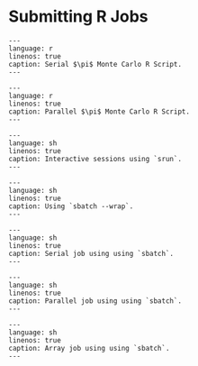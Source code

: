 # Submitting R Jobs

```{literalinclude} ../../examples/r/slurm/pi_monte_carlo_serial.R
---
language: r
linenos: true
caption: Serial $\pi$ Monte Carlo R Script.
---
```

```{literalinclude} ../../examples/r/slurm/pi_monte_carlo_parallel.R
---
language: r
linenos: true
caption: Parallel $\pi$ Monte Carlo R Script.
---
```

```{literalinclude} ../../examples/r/slurm/01_interactive_session
---
language: sh
linenos: true
caption: Interactive sessions using `srun`.
---
```

```{literalinclude} ../../examples/r/slurm/03_sbatch_wrap
---
language: sh
linenos: true
caption: Using `sbatch --wrap`.
---
```

```{literalinclude} ../../examples/r/slurm/04_sbatch_htc.sbatch
---
language: sh
linenos: true
caption: Serial job using using `sbatch`.
---
```

```{literalinclude} ../../examples/r/slurm/05_sbatch_standard-mem-s.sbatch
---
language: sh
linenos: true
caption: Parallel job using using `sbatch`.
---
```

```{literalinclude} ../../examples/r/slurm/06_sbatch_array.sbatch
---
language: sh
linenos: true
caption: Array job using using `sbatch`.
---
```


